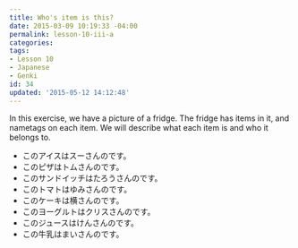 ```yaml
---
title: Who's item is this?
date: 2015-03-09 10:19:33 -04:00
permalink: lesson-10-iii-a
categories:
tags:
- Lesson 10
- Japanese
- Genki
id: 34
updated: '2015-05-12 14:12:48'
---
```


In this exercise, we have a picture of a fridge. The fridge has items in it, and nametags on each item. We will describe what each item is and who it belongs to.

- このアイスはスーさんのです。
- このピザはトムさんのです。
- このサンドイッチはたろうさんのです。
- このトマトはゆみさんのです。
- このケーキは横さんのです。
- このヨーグルトはクリスさんのです。
- このジュースはけんさんのです。
- この牛乳はまいさんのです。
